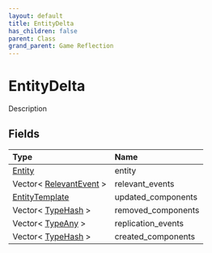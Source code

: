 ```yaml
---
layout: default
title: EntityDelta
has_children: false
parent: Class
grand_parent: Game Reflection
---
```

# EntityDelta
Description 

## Fields

| Type | Name |
|:-------------|:--------------|
| [Entity](/docs/game-reflection/classes/entity) | entity |
| Vector< [RelevantEvent](/docs/game-reflection/classes/relevant_event) > | relevant_events |
| [EntityTemplate](/docs/game-reflection/classes/entity_template) | updated_components |
| Vector< [TypeHash](/docs/game-reflection/enums/type_hash) > | removed_components |
| Vector< [TypeAny](/docs/game-reflection/components/type_any) > | replication_events |
| Vector< [TypeHash](/docs/game-reflection/enums/type_hash) > | created_components |

